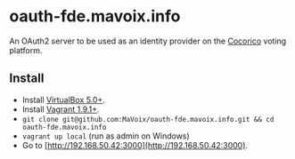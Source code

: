 # oauth-fde.mavoix.info

An OAuth2 server to be used as an identity provider on the
[Cocorico](https://github.com/promethe42/cocorico) voting platform.

## Install

* Install [VirtualBox 5.0+](https://www.virtualbox.org/wiki/Downloads).
* Install [Vagrant 1.9.1+](https://docs.vagrantup.com/v2/installation/).
* `git clone git@github.com:MaVoix/oauth-fde.mavoix.info.git && cd oauth-fde.mavoix.info`
* `vagrant up local` (run as admin on Windows)
* Go to [http://192.168.50.42:3000](http://192.168.50.42:3000).
